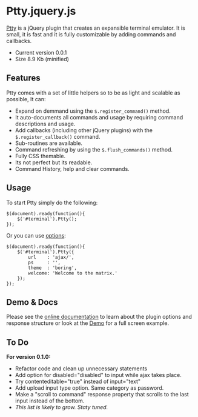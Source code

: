 # Ptty.jquery.js

[Ptty](http://code.patxipierce.com/jquery-plugin/ptty/) is a jQuery plugin that creates an expansible terminal emulator. It is small, it is fast and it is fully customizable by adding commands and callbacks.

* Current version 0.0.1
* Size 8.9 Kb (minified)

## Features

Ptty comes with a set of little helpers so to be as light and scalable as possible, It can:

* Expand on demmand using the <code>$.register_command()</code> method.
* It auto-documents all commands and usage by requiring command descriptions and usage.
* Add callbacks (including other jQuery plugins) with the <code>$.register_callback()</code> command.
* Sub-routines are available.
* Command refreshing by using the <code>$.flush_commands()</code> method.
* Fully CSS themable.
* Its not perfect but its readable.
* Command History, help and clear commands.

## Usage

To start Ptty simply do the following:

    $(document).ready(function(){
        $('#terminal').Ptty();
    });

Or you can use [options](http://code.patxipierce.com/jquery-plugin/ptty/#options):
    
    $(document).ready(function(){
	    $('#terminal').Ptty({
	        url    : 'ajax/',
	        ps     : '',
	        theme  : 'boring',
	        welcome: 'Welcome to the matrix.'
	    });
	});
## Demo & Docs

Please see the [online documentation](http://code.patxipierce.com/jquery-plugin/ptty/) to learn about the plugin options and response structure or look at the [Demo](http://code.patxipierce.com/jquery-plugin/ptty/demo) for a full screen example.

## To Do

**For version 0.1.0:**

* Refactor code and clean up unnecessary statements
* Add option for disabled="disabled" to input while ajax takes place.
* Try contenteditable="true" instead of input="text"
* Add upload input type option. Same category as password.
* Make a "scroll to command" response property that scrolls to the last input instead of the bottom.
* _This list is likely to grow. Staty tuned._